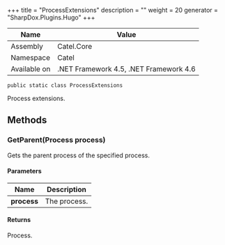 

+++
title = "ProcessExtensions" 
description = ""
weight = 20
generator = "SharpDox.Plugins.Hugo"
+++

Name|Value
---|---
Assembly|Catel.Core
Namespace|Catel
Available on|.NET Framework 4.5, .NET Framework 4.6

```
public static class ProcessExtensions
```

Process extensions.

## Methods

### GetParent(Process process)

Gets the parent process of the specified process.

#### Parameters

Name|Description
---|---
**process**|The process.

#### Returns

Process.

